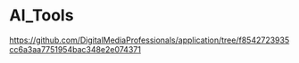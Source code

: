 # AI_Tools
https://github.com/DigitalMediaProfessionals/application/tree/f8542723935cc6a3aa7751954bac348e2e074371

